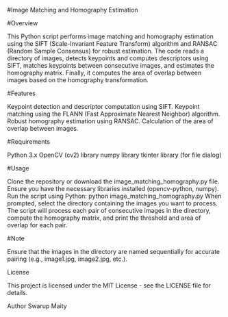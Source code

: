 #Image Matching and Homography Estimation

#Overview

This Python script performs image matching and homography estimation using the SIFT (Scale-Invariant Feature Transform) algorithm and RANSAC (Random Sample Consensus) for robust estimation. The code reads a directory of images, detects keypoints and computes descriptors using SIFT, matches keypoints between consecutive images, and estimates the homography matrix. Finally, it computes the area of overlap between images based on the homography transformation.

#Features

Keypoint detection and descriptor computation using SIFT.
Keypoint matching using the FLANN (Fast Approximate Nearest Neighbor) algorithm.
Robust homography estimation using RANSAC.
Calculation of the area of overlap between images.

#Requirements

Python 3.x
OpenCV (cv2) library
numpy library
tkinter library (for file dialog)

#Usage

Clone the repository or download the image_matching_homography.py file.
Ensure you have the necessary libraries installed (opencv-python, numpy).
Run the script using Python:
python image_matching_homography.py
When prompted, select the directory containing the images you want to process.
The script will process each pair of consecutive images in the directory, compute the homography matrix, and print the threshold and area of overlap for each pair.

#Note

Ensure that the images in the directory are named sequentially for accurate pairing (e.g., image1.jpg, image2.jpg, etc.).

License

This project is licensed under the MIT License - see the LICENSE file for details.

Author
Swarup Maity
